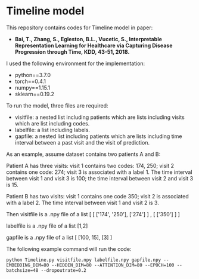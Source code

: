 # Timeline model 
This repository contains codes for Timeline model in paper:
* **Bai, T., Zhang, S., Egleston, B.L., Vucetic, S., Interpretable Representation Learning for Healthcare via Capturing Disease Progression through Time, KDD, 43-51, 2018.**

I used the following environment for the implementation:
* python==3.7.0
* torch==0.4.1
* numpy==1.15.1
* sklearn==0.19.2

To run the model, three files are required: 
* visitfile: a nested list including patients which are lists including visits which are list including codes.
* labelfile: a list including labels.
* gapfile:  a nested list including patients which are lists including time interval between a past visit and the visit of prediction.

As an example, assume dataset contains two patients A and B: 

Patient A has three visits: visit 1 contains two codes: 174, 250; visit 2 contains one code: 274; visit 3 is associated with a label 1. The time interval between visit 1 and visit 3 is 100; the time interval between visit 2 and visit 3 is 15.

Patient B has two visits: visit 1 contains one code 350; visit 2 is associated with a label 2. The time interval between visit 1 and visit 2 is 3.

Then visitfile is a .npy file of a list [  [ ['174', '250'], ['274'] ]  ,  [ ['350'] ]  ]

labelfile is a .npy file of a list [1,2]

gapfile is a .npy file of a list [ [100, 15], [3] ]

The following example command will run the code:

``python Timeline.py visitfile.npy labelfile.npy gapfile.npy --EMBEDDING_DIM=80 --HIDDEN_DIM=80 --ATTENTION_DIM=80 --EPOCH=100 --batchsize=48 --dropoutrate=0.2``

